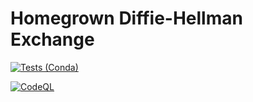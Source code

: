 # Homegrown Diffie-Hellman Exchange

[![Tests (Conda)](https://github.com/DJStompZone/HomeGrownDHE/actions/workflows/test-conda.yml/badge.svg)](https://github.com/DJStompZone/HomeGrownDHE/actions/workflows/test-conda.yml)

[![CodeQL](https://github.com/DJStompZone/HomeGrownDHE/actions/workflows/codeql.yml/badge.svg)](https://github.com/DJStompZone/HomeGrownDHE/actions/workflows/codeql.yml)
